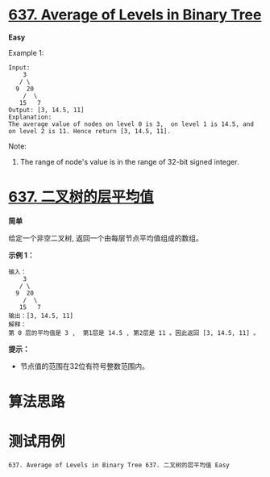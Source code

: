 # [637. Average of Levels in Binary Tree][enTitle]

**Easy**

Example 1:

```
Input:
    3
   / \
  9  20
    /  \
   15   7
Output: [3, 14.5, 11]
Explanation:
The average value of nodes on level 0 is 3,  on level 1 is 14.5, and on level 2 is 11. Hence return [3, 14.5, 11].

```



Note:

1. The range of node's value is in the range of 32-bit signed integer.




# [637. 二叉树的层平均值][cnTitle]

**简单**

给定一个非空二叉树, 返回一个由每层节点平均值组成的数组。



**示例 1：** 

```
输入：
    3
   / \
  9  20
    /  \
   15   7
输出：[3, 14.5, 11]
解释：
第 0 层的平均值是 3 ,  第1层是 14.5 , 第2层是 11 。因此返回 [3, 14.5, 11] 。

```



**提示：** 

- 节点值的范围在32位有符号整数范围内。




# 算法思路

# 测试用例
```
637. Average of Levels in Binary Tree 637. 二叉树的层平均值 Easy
```

[enTitle]: https://leetcode.com/problems/average-of-levels-in-binary-tree/
[cnTitle]: https://leetcode-cn.com/problems/average-of-levels-in-binary-tree/
